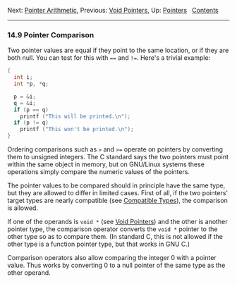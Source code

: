 Next: [Pointer Arithmetic](Pointer-Arithmetic.md), Previous: [Void
Pointers](Void-Pointers.md), Up: [Pointers](Pointers.md)  
[Contents](index.md#SEC_Contents "Table of contents")  

------------------------------------------------------------------------


### 14.9 Pointer Comparison 


Two pointer values are equal if they point to the same location, or if
they are both null. You can test for this with `==` and `!=`. Here's a
trivial example:

``` C
{
  int i;
  int *p, *q;

  p = &i;
  q = &i;
  if (p == q)
    printf ("This will be printed.\n");
  if (p != q)
    printf ("This won't be printed.\n");
}
```

Ordering comparisons such as `>` and `>=` operate on pointers by
converting them to unsigned integers. The C standard says the two
pointers must point within the same object in memory, but on GNU/Linux
systems these operations simply compare the numeric values of the
pointers.

The pointer values to be compared should in principle have the same
type, but they are allowed to differ in limited cases. First of all, if
the two pointers' target types are nearly compatible (see [Compatible
Types](Compatible-Types.md)), the comparison is allowed.

If one of the operands is `void *` (see [Void
Pointers](Void-Pointers.md)) and the other is another pointer type,
the comparison operator converts the `void *` pointer to the other type
so as to compare them. (In standard C, this is not allowed if the other
type is a function pointer type, but that works in GNU C.)

Comparison operators also allow comparing the integer 0 with a pointer
value. Thus works by converting 0 to a null pointer of the same type as
the other operand.
